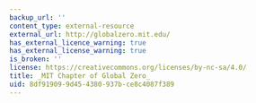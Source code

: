```yaml
---
backup_url: ''
content_type: external-resource
external_url: http://globalzero.mit.edu/
has_external_licence_warning: true
has_external_license_warning: true
is_broken: ''
license: https://creativecommons.org/licenses/by-nc-sa/4.0/
title: _MIT Chapter of Global Zero_
uid: 8df91909-9d45-4380-937b-ce8c4087f389
---
```


